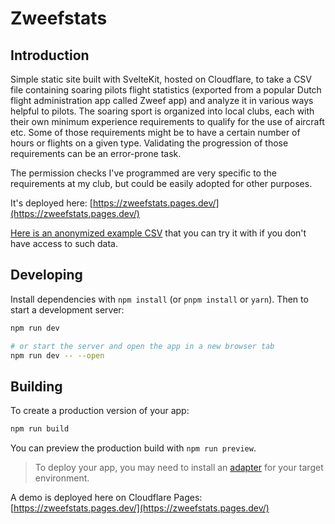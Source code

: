 # Zweefstats

## Introduction

Simple static site built with SvelteKit, hosted on Cloudflare, to take a CSV file containing soaring pilots flight statistics (exported from a popular Dutch flight administration app called Zweef app) and analyze it in various ways helpful to pilots. The soaring sport is organized into local clubs, each with their own minimum experience requirements to qualify for the use of aircraft etc. Some of those requirements might be to have a certain number of hours or flights on a given type. Validating the progression of those requirements can be an error-prone task.

The permission checks I've programmed are very specific to the requirements at my club, but could be easily adopted for other purposes.

It's deployed here: [https://zweefstats.pages.dev/](https://zweefstats.pages.dev/)

[Here is an anonymized example CSV](https://raw.githubusercontent.com/florisporro/zweefstats/master/example.csv) that you can try it with if you don't have access to such data.

## Developing

Install dependencies with `npm install` (or `pnpm install` or `yarn`). Then to start a development server:

```bash
npm run dev

# or start the server and open the app in a new browser tab
npm run dev -- --open
```

## Building

To create a production version of your app:

```bash
npm run build
```

You can preview the production build with `npm run preview`.

> To deploy your app, you may need to install an [adapter](https://kit.svelte.dev/docs/adapters) for your target environment.

A demo is deployed here on Cloudflare Pages: [https://zweefstats.pages.dev/](https://zweefstats.pages.dev/)